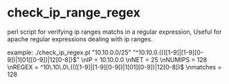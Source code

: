check_ip_range_regex
====================

perl script for verifying ip ranges matchs in a regular expression,  Useful for apache regular expressions dealing with ip ranges.

example:
./check_ip_regex.pl "10.10.0.0/25" "^10\.10\.0\.((([1-9]|[1-9][0-9])|1[01][0-9])|12[0-8])$"
\nIP = 10.10.0.0
\nNET = 25
\nNUMIPS = 128
\nREGEX = ^10\.10\.0\.((([1-9]|[1-9][0-9])|1[01][0-9])|12[0-8])$
\nmatches = 128

